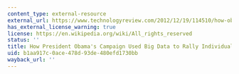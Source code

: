 ```yaml
---
content_type: external-resource
external_url: https://www.technologyreview.com/2012/12/19/114510/how-obamas-team-used-big-data-to-rally-voters/
has_external_license_warning: true
license: https://en.wikipedia.org/wiki/All_rights_reserved
status: ''
title: How President Obama's Campaign Used Big Data to Rally Individual Voters
uid: b1aa917c-0ace-478d-93de-480efd1730bb
wayback_url: ''
---
```

